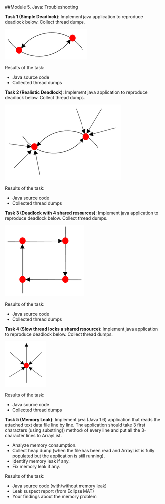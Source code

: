 ##Module 5. Java: Troubleshooting

**Task 1 (Simple Deadlock)**: Implement java application to reproduce deadlock below.
Collect thread dumps.

![alt text](img/simple-deadlock.png "Simple Deadlock")

Results of the task:

 - Java source code
 - Collected thread dumps

**Task 2 (Realistic Deadlock)**: Implement java application to reproduce deadlock below.
Collect thread dumps.

![alt text](img/realistic-deadlock.png "Realistic Deadlock")
 
Results of the task:

 - Java source code
 - Collected thread dumps

**Task 3 (Deadlock with 4 shared resources)**: Implement java application to reproduce deadlock below.
Collect thread dumps.

![alt text](img/deadlock-with-four-shared-resources.png "Realistic Deadlock")
 
Results of the task:

 - Java source code
 - Collected thread dumps

**Task 4 (Slow thread locks a shared resource)**: Implement java application to reproduce deadlock below.
Collect thread dumps.

![alt text](img/slow-thread-locks-shared-resource.png "Realistic Deadlock")
 
Results of the task:

 - Java source code
 - Collected thread dumps

**Task 5 (Memory Leak)**: Implement java (Java 1.6) application that reads the attached text data file line by line. The application should take 3 first characters (using substring() method) of every line and put all the 3-character lines to ArrayList.

 -	Analyze memory consumption.
 -	Collect heap dump (when the file has been read and ArrayList is fully populated but the application is still running).
 -	Identify memory leak if any.
 -	Fix memory leak if any.

Results of the task:

 -	Java source code (with/without memory leak)
 -	Leak suspect report (from Eclipse MAT)
 -	Your findings about the memory problem
